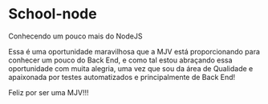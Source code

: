 # School-node
Conhecendo um pouco mais do NodeJS

Essa é uma oportunidade maravilhosa que a MJV está proporcionando para conhecer um pouco
do Back End, e como tal estou abraçando essa oportunidade com muita alegria, uma vez que
sou da área de Qualidade e apaixonada por testes automatizados e principalmente de Back End!

Feliz por ser uma MJV!!!